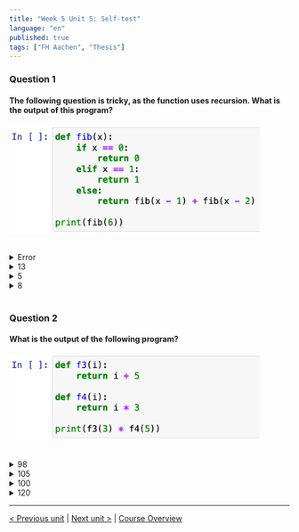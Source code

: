 ```yaml
---
title: "Week 5 Unit 5: Self-test"
language: "en"
published: true
tags: ["FH Aachen", "Thesis"]
---
```


### Question 1

#### The following question is tricky, as the function uses recursion. What is the output of this program?

<img src=imgs/week5_unit5_f1.png width="450"><br><br>

<details>
	<summary>Error</summary>
	❌
</details>


<details>
	<summary>13</summary>
	❌
</details>


<details>
	<summary>5</summary>
	❌
</details>


<details>
	<summary>8</summary>
	✅
</details>

<br>

### Question 2

#### What is the output of the following program?

<img src=imgs/week5_unit5_f2.png width="450"><br><br>

<details>
	<summary>98</summary>
	❌
</details>


<details>
	<summary>105</summary>
	❌
</details>


<details>
	<summary>100</summary>
	❌
</details>


<details>
	<summary>120</summary>
	✅
</details>

---

[< Previous unit](/teaching/python-mooc/week5_unit5_combining_funtions) | [Next unit >](/teaching/python-mooc/week5_unit5_exercise) |
[Course Overview](/teaching/python-mooc)
